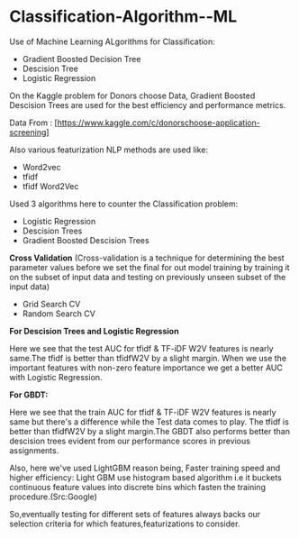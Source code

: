 # Classification-Algorithm--ML
Use of Machine Learning ALgorithms for Classification:

- Gradient Boosted Decision Tree
- Descision Tree
- Logistic Regression


On the Kaggle problem for Donors choose Data, Gradient Boosted Descision Trees are used for the best efficiency and performance metrics.


Data From : [https://www.kaggle.com/c/donorschoose-application-screening]


Also various featurization NLP methods are used like:

- Word2vec
- tfidf
- tfidf Word2Vec

Used 3 algorithms here to counter the Classification problem:

- Logistic Regression
- Descision Trees
- Gradient Boosted Descision Trees

**Cross Validation**
(Cross-validation is a technique for determining the best parameter values before we set the final for out model training by training it on the subset of input data and testing on previously unseen subset of the input data)

- Grid Search CV
- Random Search CV


**For Descision Trees and Logistic Regression**

Here we see that the test AUC for tfidf & TF-iDF W2V features is nearly same.The tfidf is better than tfidfW2V by a slight margin. When we use the important features with non-zero feature importance we get a better AUC with Logistic Regression.

**For GBDT:**

Here we see that the train AUC for tfidf & TF-iDF W2V features is nearly same but there's a difference while the Test data comes to play. The tfidf is better than tfidfW2V by a slight margin.The GBDT also performs better than descision trees evident from our performance scores in previous assignments.

Also, here we've used LightGBM reason being, Faster training speed and higher efficiency: Light GBM use histogram based algorithm i.e it buckets continuous feature values into discrete bins which fasten the training procedure.(Src:Google)

So,eventually testing for different sets of features always backs our selection criteria for which features,featurizations to consider.
